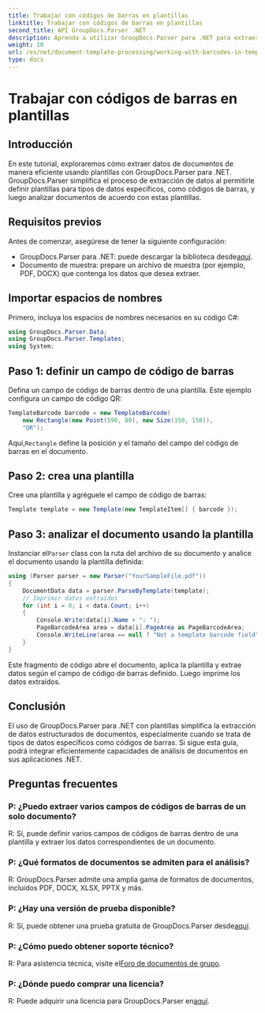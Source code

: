 ```yaml
---
title: Trabajar con códigos de barras en plantillas
linktitle: Trabajar con códigos de barras en plantillas
second_title: API GroupDocs.Parser .NET
description: Aprenda a utilizar GroupDocs.Parser para .NET para extraer datos estructurados de documentos mediante plantillas. Simplifique la extracción de datos con campos de códigos de barras.
weight: 10
url: /es/net/document-template-processing/working-with-barcodes-in-templates/
type: docs
---
```

# Trabajar con códigos de barras en plantillas

## Introducción
En este tutorial, exploraremos cómo extraer datos de documentos de manera eficiente usando plantillas con GroupDocs.Parser para .NET. GroupDocs.Parser simplifica el proceso de extracción de datos al permitirle definir plantillas para tipos de datos específicos, como códigos de barras, y luego analizar documentos de acuerdo con estas plantillas.
## Requisitos previos
Antes de comenzar, asegúrese de tener la siguiente configuración:
-  GroupDocs.Parser para .NET: puede descargar la biblioteca desde[aquí](https://releases.groupdocs.com/parser/net/).
- Documento de muestra: prepare un archivo de muestra (por ejemplo, PDF, DOCX) que contenga los datos que desea extraer.

## Importar espacios de nombres
Primero, incluya los espacios de nombres necesarios en su código C#:
```csharp
using GroupDocs.Parser.Data;
using GroupDocs.Parser.Templates;
using System;
```
## Paso 1: definir un campo de código de barras
Defina un campo de código de barras dentro de una plantilla. Este ejemplo configura un campo de código QR:
```csharp
TemplateBarcode barcode = new TemplateBarcode(
    new Rectangle(new Point(590, 80), new Size(150, 150)),
    "QR");
```
 Aquí,`Rectangle` define la posición y el tamaño del campo del código de barras en el documento.
## Paso 2: crea una plantilla
Cree una plantilla y agréguele el campo de código de barras:
```csharp
Template template = new Template(new TemplateItem[] { barcode });
```
## Paso 3: analizar el documento usando la plantilla
 Instanciar el`Parser` class con la ruta del archivo de su documento y analice el documento usando la plantilla definida:
```csharp
using (Parser parser = new Parser("YourSampleFile.pdf"))
{
    DocumentData data = parser.ParseByTemplate(template);
    // Imprimir datos extraídos
    for (int i = 0; i < data.Count; i++)
    {
        Console.Write(data[i].Name + ": ");
        PageBarcodeArea area = data[i].PageArea as PageBarcodeArea;
        Console.WriteLine(area == null ? "Not a template barcode field" : area.Value);
    }
}
```
Este fragmento de código abre el documento, aplica la plantilla y extrae datos según el campo de código de barras definido. Luego imprime los datos extraídos.

## Conclusión
El uso de GroupDocs.Parser para .NET con plantillas simplifica la extracción de datos estructurados de documentos, especialmente cuando se trata de tipos de datos específicos como códigos de barras. Si sigue esta guía, podrá integrar eficientemente capacidades de análisis de documentos en sus aplicaciones .NET.

## Preguntas frecuentes
### P: ¿Puedo extraer varios campos de códigos de barras de un solo documento?
R: Sí, puede definir varios campos de códigos de barras dentro de una plantilla y extraer los datos correspondientes de un documento.
### P: ¿Qué formatos de documentos se admiten para el análisis?
R: GroupDocs.Parser admite una amplia gama de formatos de documentos, incluidos PDF, DOCX, XLSX, PPTX y más.
### P: ¿Hay una versión de prueba disponible?
 R: Sí, puede obtener una prueba gratuita de GroupDocs.Parser desde[aquí](https://releases.groupdocs.com/).
### P: ¿Cómo puedo obtener soporte técnico?
 R: Para asistencia técnica, visite el[Foro de documentos de grupo](https://forum.groupdocs.com/c/parser/17).
### P: ¿Dónde puedo comprar una licencia?
 R: Puede adquirir una licencia para GroupDocs.Parser en[aquí](https://purchase.groupdocs.com/buy).
